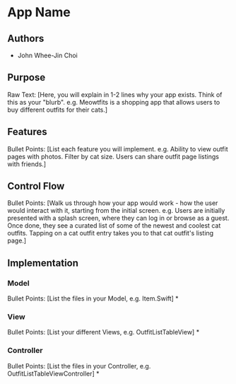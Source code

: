 # App Name

## Authors
* John Whee-Jin Choi

## Purpose
Raw Text: [Here, you will explain in 1-2 lines why your app exists. Think of this as your "blurb". e.g. Meowtfits is a shopping app that allows users to buy different outfits for their cats.]

## Features
Bullet Points: [List each feature you will implement. e.g. Ability to view outfit pages with photos. Filter by cat size. Users can share outfit page listings with friends.]

## Control Flow
Bullet Points: [Walk us through how your app would work - how the user would interact with it, starting from the initial screen. e.g. Users are initially presented with a splash screen, where they can log in or browse as a guest. Once done, they see a curated list of some of the newest and coolest cat outfits. Tapping on a cat outfit entry takes you to that cat outfit's listing page.]

## Implementation
### Model
Bullet Points: [List the files in your Model, e.g. Item.Swift]
*


### View
Bullet Points: [List your different Views, e.g. OutfitListTableView]
*

### Controller
Bullet Points: [List the files in your Controller, e.g. OutfitListTableViewController]
*
